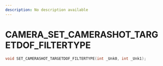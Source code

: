 ```yaml
---
description: No description available 
---
```


# CAMERA\_SET_CAMERASHOT_TARGETDOF_FILTERTYPE

```cpp
void SET_CAMERASHOT_TARGETDOF_FILTERTYPE(int _Unk0, int _Unk1);
```